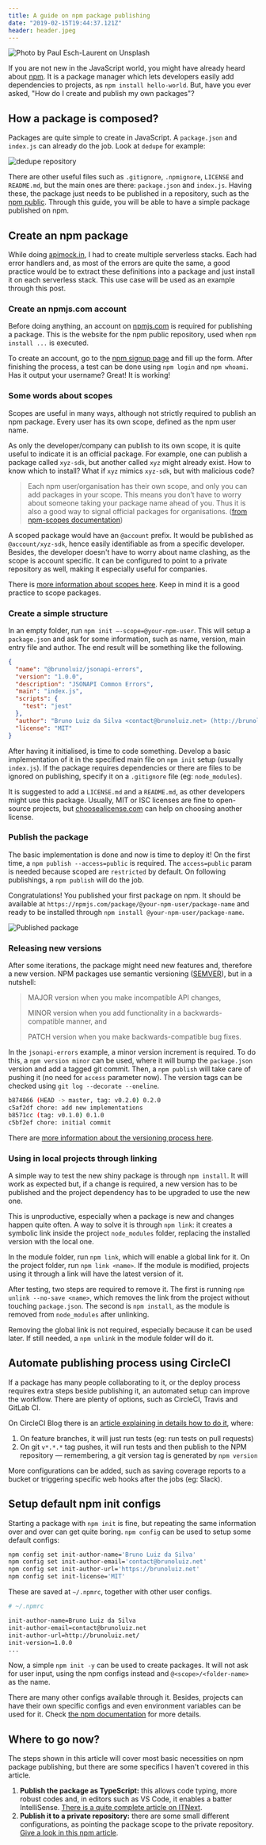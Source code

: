 ```yaml
---
title: A guide on npm package publishing
date: "2019-02-15T19:44:37.121Z"
header: header.jpeg
---
```


![Photo by Paul Esch-Laurent on Unsplash](header.jpeg)

If you are not new in the JavaScript world, you might have already heard about [npm](https://www.npmjs.com/). It is a package manager which lets developers easily add dependencies to projects, as `npm install hello-world`. But, have you ever asked, "How do I create and publish my own packages"?

## How a package is composed?

Packages are quite simple to create in JavaScript. A `package.json` and `index.js` can already do the job. Look at `dedupe` for example:

![dedupe repository](dedupe.png)

There are other useful files such as `.gitignore`, `.npmignore`, `LICENSE` and `README.md`, but the main ones are there: `package.json` and `index.js`.  Having these, the package just needs to be published in a repository, such as the [npm public](https://www.npmjs.com/). Through this guide, you will be able to have a simple package published on npm.

## Create an npm package

While doing [apimock.in](https://apimock.in), I had to create multiple serverless stacks. Each had error handlers and, as most of the errors are quite the same, a good practice would be to extract these definitions into a package and just install it on each serverless stack. This use case will be used as an example through this post.

### Create an npmjs.com account

Before doing anything, an account on [npmjs.com](https://npmjs.com) is required for publishing a package. This is the website for the npm public repository, used when `npm install ...` is executed.

To create an account, go to the [npm signup page](https://www.npmjs.com/signup) and fill up the form. After finishing the process, a test can be done using `npm login` and `npm whoami`. Has it output your username? Great! It is working!

<!-- ![](https://cdn-images-1.medium.com/max/1600/1*sUm176ELamVqjUF1GUpiVw.gif) -->

### Some words about scopes

Scopes are useful in many ways, although not strictly required to publish an npm package. Every user has its own scope, defined as the npm user name.

As only the developer/company can publish to its own scope, it is quite useful to indicate it is an official package. For example, one can publish a package called `xyz-sdk`, but another called `xyz` might already exist. How to know which to install? What if `xyz` mimics `xyz-sdk`, but with malicious code?

> Each npm user/organisation has their own scope, and only you can add packages in your scope. This means you don’t have to worry about someone taking your package name ahead of you. Thus it is also a good way to signal official packages for organisations. ([from npm-scopes documentation](https://docs.npmjs.com/misc/scope))

A scoped package would have an `@account` prefix. It would be published as `@account/xyz-sdk`, hence easily identifiable as from a specific developer. Besides, the developer doesn't have to worry about name clashing, as the scope is account specific. It can be configured to point to a private repository as well, making it especially useful for companies.

There is [more information about scopes here](https://docs.npmjs.com/misc/scope). Keep in mind it is a good practice to scope packages.

### Create a simple structure

In an empty folder, run `npm init —-scope=@your-npm-user`. This will setup a `package.json` and ask for some information, such as name, version, main entry file and author. The end result will be something like the following.

```json
{
  "name": "@brunoluiz/jsonapi-errors",
  "version": "1.0.0",
  "description": "JSONAPI Common Errors",
  "main": "index.js",
  "scripts": {
    "test": "jest"
  },
  "author": "Bruno Luiz da Silva <contact@brunoluiz.net> (http://brunoluiz.net/)",
  "license": "MIT"
}
```

After having it initialised, is time to code something. Develop a basic implementation of it in the specified main file on `npm init` setup (usually `index.js`). If the package requires dependencies or there are files to be ignored on publishing, specify it on a `.gitignore` file (eg: `node_modules`).

It is suggested to add a `LICENSE.md` and a `README.md`, as other developers might use this package. Usually, MIT or ISC licenses are fine to open-source projects, but [choosealicense.com](https://choosealicense.com/) can help on choosing another license.

### Publish the package

The basic implementation is done and now is time to deploy it! On the first time, a `npm publish --access=public` is required. The `access=public` param is needed because scoped are `restricted` by default. On following publishings, a `npm publish` will do the job.

Congratulations! You published your first package on npm. It should be available at `https://npmjs.com/package/@your-npm-user/package-name` and ready to be installed through `npm install @your-npm-user/package-name`.

<!-- ![](https://cdn-images-1.medium.com/max/1600/1*oltzIY-eP8kDiK7mIlUVIQ.gif) -->
![Published package](npm_published_module.png)


### Releasing new versions

After some iterations, the package might need new features and, therefore a new version. NPM packages use semantic versioning ([SEMVER](https://semver.org/)), but in a nutshell:

> MAJOR version when you make incompatible API changes,
>
> MINOR version when you add functionality in a backwards-compatible manner, and
>
> PATCH version when you make backwards-compatible bug fixes.

In the `jsonapi-errors` example, a minor version increment is required. To do this, a `npm version minor` can be used, where it will bump the `package.json` version and add a tagged git commit. Then, a `npm publish` will take care of pushing it (no need for `access` parameter now). The version tags can be checked using `git log --decorate --oneline`.

```bash
b874866 (HEAD -> master, tag: v0.2.0) 0.2.0
c5af2df chore: add new implementations
b8571cc (tag: v0.1.0) 0.1.0
c5bf2ef chore: initial commit
```

There are [more information about the versioning process here](https://docs.npmjs.com/cli/version.html).

<!-- ![](https://cdn-images-1.medium.com/max/1600/1*gg3mGMbiQMFB7FKQQi8NzQ.gif) -->

### Using in local projects through linking

A simple way to test the new shiny package is through `npm install`. It will work as expected but, if a change is required, a new version has to be published and the project dependency has to be upgraded to use the new one.

This is unproductive, especially when a package is new and changes happen quite often. A way to solve it is through `npm link`: it creates a symbolic link inside the project `node_modules` folder, replacing the installed version with the local one.

In the module folder, run `npm link`, which will enable a global link for it. On the project folder, run `npm link <name>`. If the module is modified, projects using it through a link will have the latest version of it.

After testing, two steps are required to remove it. The first is running `npm unlink --no-save <name>`, which removes the link from the project without touching `package.json`. The second is `npm install`, as the module is removed from `node_modules` after unlinking.

Removing the global link is not required, especially because it can be used later. If still needed, a `npm unlink` in the module folder will do it.

## Automate publishing process using CircleCI

If a package has many people collaborating to it, or the deploy process requires extra steps beside publishing it, an automated setup can improve the workflow. There are plenty of options, such as CircleCI, Travis and GitLab CI.

On CircleCI Blog there is an [article explaining in details how to do it](https://circleci.com/blog/publishing-npm-packages-using-circleci-2-0/), where:

1. On feature branches, it will just run tests (eg: run tests on pull requests)
1. On git `v*.*.*` tag pushes, it will run tests and then publish to the NPM repository  —  remembering, a git version tag is generated by `npm version` 

More configurations can be added, such as saving coverage reports to a bucket or triggering specific web hooks after the jobs (eg: Slack).

## Setup default npm init configs

Starting a package with `npm init` is fine, but repeating the same information over and over can get quite boring. `npm config` can be used to setup some default configs:

```bash
npm config set init-author-name='Bruno Luiz da Silva'
npm config set init-author-email='contact@brunoluiz.net'
npm config set init-author-url='https://brunoluiz.net'
npm config set init-license='MIT'
```

These are saved at `~/.npmrc`, together with other user configs.

```bash
# ~/.npmrc

init-author-name=Bruno Luiz da Silva
init-author-email=contact@brunoluiz.net
init-author-url=http://brunoluiz.net/
init-version=1.0.0
...
```

Now, a simple `npm init -y` can be used to create packages. It will not ask for user input, using the npm configs instead and `@<scope>/<folder-name>` as the name.

There are many other configs available through it. Besides, projects can have their own specific configs and even environment variables can be used for it. Check [the npm documentation](https://docs.npmjs.com/misc/config) for more details.

## Where to go now?

The steps shown in this article will cover most basic necessities on npm package publishing, but there are some specifics I haven't covered in this article.

1. **Publish the package as TypeScript:** this allows code typing, more robust codes and, in editors such as VS Code, it enables a batter IntelliSense. [There is a quite complete article on
ITNext](https://itnext.io/step-by-step-building-and-publishing-an-npm-typescript-package-44fe7164964c).
1. **Publish it to a private repository:** there are some small different configurations, as pointing the package scope to the private repository. [Give a look in this npm article](https://docs.npmjs.com/creating-and-publishing-private-packages).
